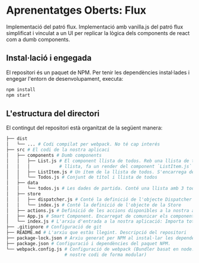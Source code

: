 # Aprenentatges Oberts: Flux

Implementació del patró flux. Implementació amb vanilla.js del patró flux simplificat i vinculat a un UI per replicar la lògica dels components de react com a dumb components.

## Instal·lació i engegada

El repositori és un paquet de NPM. Per tenir les dependències instal·lades i engegar l'entorn de desenvolupament, executa:

```bash
npm install
npm start
```

## L'estructura del directori

El contingut del repositori està organitzat de la següent manera:

```bash
├── dist
│   └── ... # Codi compilat per webpack. No té cap interés
├── src # El codi de la nostra aplicaci
│   ├── components # Dumb components
│   │   ├── List.js # El component llista de todos. Reb una llista de todos i per cada element de la
│   │   │           # llista, fa un render del component `ListItem.js`
│   │   ├── ListItem.js # Un ítem de la llista de todos. S'encarrega de crear la UI dels todos
│   │   └── Todos.js # Conjunt de títol i llista de todos
│   ├── data
│   │   └── todos.js # Les dades de partida. Conté una llista amb 3 todos
│   ├── store
│   │   ├── dispatcher.js # Conté la definició de l'objecte Dispatcher
│   │   └── index.js # Conté la definició de l'objecte de la Store
│   ├── actions.js # Definició de les accions disponibles a la nostra aplicació
│   ├── App.js # Smart Component. Encarregat de comunicar els components amb la Store.
│   └── index.js # L'arxiu d'entrada a la nostra aplicació: Importa tota la resta d'arxius i els exposa
├── .gitignore # Configuració de git
├── README.md # L'arxiu que estàs llegint. Descripció del repositori
├── package-lock.json # Arxiu generat per NPM al instal·lar les dependències
├── package.json # Configuració i dependències del paquet NPM.
└── webpack.config.js # Configuració de webpack (Bundler basat en node.js que ens permet estructurar el
                      # nostre codi de forma modular)
```
